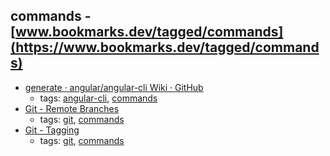 commands - [www.bookmarks.dev/tagged/commands](https://www.bookmarks.dev/tagged/commands)
---
* [generate · angular/angular-cli Wiki · GitHub](https://github.com/angular/angular-cli/wiki/generate)
    * tags: [angular-cli](../tags/angular-cli.md), [commands](../tags/commands.md)
* [Git - Remote Branches](https://git-scm.com/book/en/v2/Git-Branching-Remote-Branches)
    * tags: [git](../tags/git.md), [commands](../tags/commands.md)
* [Git - Tagging](https://git-scm.com/book/en/v2/Git-Basics-Tagging)
    * tags: [git](../tags/git.md), [commands](../tags/commands.md)
